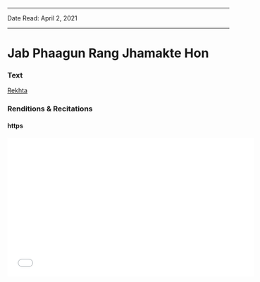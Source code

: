 
---

Date Read: April 2, 2021

---


# Jab Phaagun Rang Jhamakte Hon


### Text

[Rekhta](https://www.rekhta.org/nazms/holii-kii-bahaaren-jab-phaagun-rang-jhamakte-hon-tab-dekh-bahaaren-holii-kii-nazeer-akbarabadi-nazms?lang=ur)

### Renditions & Recitations

#### https

<iframe width="560" height="315" src="//www.youtube.com/embed/AHczNH4yb1Q" title="YouTube video player" frameborder="0" allow="accelerometer; autoplay; clipboard-write; encrypted-media; gyroscope; picture-in-picture" allowfullscreen></iframe>

